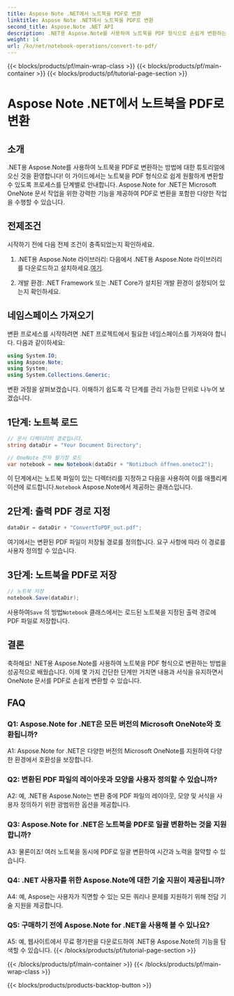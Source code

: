 ```yaml
---
title: Aspose Note .NET에서 노트북을 PDF로 변환
linktitle: Aspose Note .NET에서 노트북을 PDF로 변환
second_title: Aspose.Note .NET API
description: .NET용 Aspose.Note를 사용하여 노트북을 PDF 형식으로 손쉽게 변환하는 방법을 알아보세요. 콘텐츠와 서식을 원활하게 보존합니다.
weight: 14
url: /ko/net/notebook-operations/convert-to-pdf/
---
```


{{< blocks/products/pf/main-wrap-class >}}
{{< blocks/products/pf/main-container >}}
{{< blocks/products/pf/tutorial-page-section >}}

# Aspose Note .NET에서 노트북을 PDF로 변환

## 소개

.NET용 Aspose.Note를 사용하여 노트북을 PDF로 변환하는 방법에 대한 튜토리얼에 오신 것을 환영합니다! 이 가이드에서는 노트북을 PDF 형식으로 쉽게 원활하게 변환할 수 있도록 프로세스를 단계별로 안내합니다. Aspose.Note for .NET은 Microsoft OneNote 문서 작업을 위한 강력한 기능을 제공하여 PDF로 변환을 포함한 다양한 작업을 수행할 수 있습니다.

## 전제조건

시작하기 전에 다음 전제 조건이 충족되었는지 확인하세요.

1.  .NET용 Aspose.Note 라이브러리: 다음에서 .NET용 Aspose.Note 라이브러리를 다운로드하고 설치하세요.[여기](https://releases.aspose.com/note/net/).
   
2. 개발 환경: .NET Framework 또는 .NET Core가 설치된 개발 환경이 설정되어 있는지 확인하세요.

## 네임스페이스 가져오기

변환 프로세스를 시작하려면 .NET 프로젝트에서 필요한 네임스페이스를 가져와야 합니다. 다음과 같이하세요:

```csharp
using System.IO;
using Aspose.Note;
using System;
using System.Collections.Generic;
```

변환 과정을 살펴보겠습니다. 이해하기 쉽도록 각 단계를 관리 가능한 단위로 나누어 보겠습니다.

## 1단계: 노트북 로드

```csharp
// 문서 디렉터리의 경로입니다.
string dataDir = "Your Document Directory";

// OneNote 전자 필기장 로드
var notebook = new Notebook(dataDir + "Notizbuch öffnen.onetoc2");
```

 이 단계에서는 노트북 파일이 있는 디렉터리를 지정하고 다음을 사용하여 이를 애플리케이션에 로드합니다.`Notebook` Aspose.Note에서 제공하는 클래스입니다.

## 2단계: 출력 PDF 경로 지정

```csharp
dataDir = dataDir + "ConvertToPDF_out.pdf";
```

여기에서는 변환된 PDF 파일이 저장될 경로를 정의합니다. 요구 사항에 따라 이 경로를 사용자 정의할 수 있습니다.

## 3단계: 노트북을 PDF로 저장

```csharp
// 노트북 저장
notebook.Save(dataDir);
```

 사용하여`Save` 의 방법`Notebook` 클래스에서는 로드된 노트북을 지정된 출력 경로에 PDF 파일로 저장합니다.

## 결론

축하해요! .NET용 Aspose.Note를 사용하여 노트북을 PDF 형식으로 변환하는 방법을 성공적으로 배웠습니다. 이제 몇 가지 간단한 단계만 거치면 내용과 서식을 유지하면서 OneNote 문서를 PDF로 손쉽게 변환할 수 있습니다.

## FAQ

### Q1: Aspose.Note for .NET은 모든 버전의 Microsoft OneNote와 호환됩니까?

A1: Aspose.Note for .NET은 다양한 버전의 Microsoft OneNote를 지원하여 다양한 환경에서 호환성을 보장합니다.

### Q2: 변환된 PDF 파일의 레이아웃과 모양을 사용자 정의할 수 있습니까?

A2: 예, .NET용 Aspose.Note는 변환 중에 PDF 파일의 레이아웃, 모양 및 서식을 사용자 정의하기 위한 광범위한 옵션을 제공합니다.

### Q3: Aspose.Note for .NET은 노트북을 PDF로 일괄 변환하는 것을 지원합니까?

A3: 물론이죠! 여러 노트북을 동시에 PDF로 일괄 변환하여 시간과 노력을 절약할 수 있습니다.

### Q4: .NET 사용자를 위한 Aspose.Note에 대한 기술 지원이 제공됩니까?

A4: 예, Aspose는 사용자가 직면할 수 있는 모든 쿼리나 문제를 지원하기 위해 전담 기술 지원을 제공합니다.

### Q5: 구매하기 전에 Aspose.Note for .NET을 사용해 볼 수 있나요?

A5: 예, 웹사이트에서 무료 평가판을 다운로드하여 .NET용 Aspose.Note의 기능을 탐색할 수 있습니다.
{{< /blocks/products/pf/tutorial-page-section >}}

{{< /blocks/products/pf/main-container >}}
{{< /blocks/products/pf/main-wrap-class >}}

{{< blocks/products/products-backtop-button >}}
